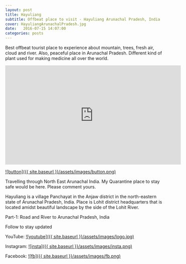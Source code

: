 ```yaml
---
layout: post
title: Hayuliang
subtitle: Offbeat place to visit - Hayuliang Arunachal Pradesh, India | Part-2
cover: HayuliangArunachalPradesh.jpg
date:   2016-07-15 14:07:00
categories: posts
---
```


Best offbeat tourist place to experience about mountain, trees, fresh air, cloud and river. Also, peaceful place in Arunachal Pradesh. Different kind of plant used for making medicine all over the world.

<iframe width="560" height="315" src="https://www.youtube.com/embed/6l9vKv89QzU" frameborder="0" allow="accelerometer; autoplay; encrypted-media; gyroscope; picture-in-picture" allowfullscreen></iframe>

[![button]({{ site.baseurl }}/assets/images/button.png)](https://www.youtube.com/c/JiwanGhosal/?sub_confirmation=1 "button") 

Travelling through North East Arunachal India. My Quarantine place to stay safe would be here. Please comment yours.

Hayuliang is a village Panchayat in the Anjaw district in the north-eastern state of Arunachal Pradesh, India. Place is Lohit district headquarters that is located amidst beautiful landscape by the side of the Lohit River.

Part-1: Road and River to Arunachal Pradesh, India

Follow to stay updated

YouTube: [![youtube]({{ site.baseurl }}/assets/images/logo.jpg)](https://www.youtube.com/c/JiwanGhosal "youtube")

Instagram: [![insta]({{ site.baseurl }}/assets/images/insta.png)](https://www.instagram.com/stchr_heart/ "insta") 

Facebook: [![fb]({{ site.baseurl }}/assets/images/fb.png)](https://www.facebook.com/jiwan.ghosal/ "fb")